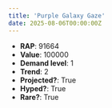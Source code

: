 ```yaml
---
title: 'Purple Galaxy Gaze'
date: 2025-08-06T00:00:00Z
---
```

- **RAP**: 91664
- **Value**: 100000
- **Demand level**: 1
- **Trend**: 2
- **Projected?**: True
- **Hyped?**: True
- **Rare?**: True
